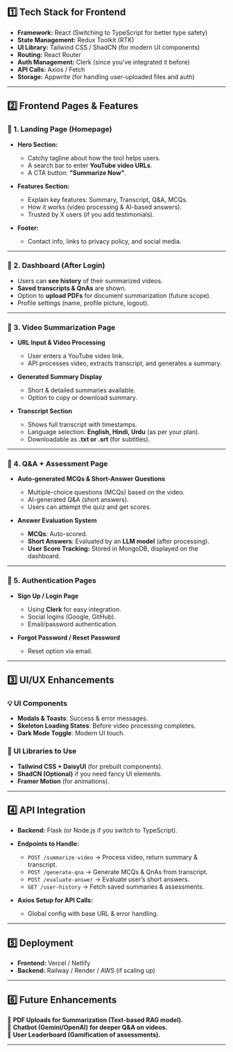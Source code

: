 ## **1️⃣ Tech Stack for Frontend**  
- **Framework:** React (Switching to TypeScript for better type safety)  
- **State Management:** Redux Toolkit (RTK)  
- **UI Library:** Tailwind CSS / ShadCN (for modern UI components)  
- **Routing:** React Router  
- **Auth Management:** Clerk (since you’ve integrated it before)  
- **API Calls:** Axios / Fetch  
- **Storage:** Appwrite (for handling user-uploaded files and auth)  

---

## **2️⃣ Frontend Pages & Features**
### **🔹 1. Landing Page (Homepage)**
- **Hero Section:**  
  - Catchy tagline about how the tool helps users.  
  - A search bar to enter **YouTube video URLs**.  
  - A CTA button: **"Summarize Now"**.  

- **Features Section:**  
  - Explain key features: Summary, Transcript, Q&A, MCQs.  
  - How it works (video processing & AI-based answers).  
  - Trusted by X users (if you add testimonials).  

- **Footer:**  
  - Contact info, links to privacy policy, and social media.  

---

### **🔹 2. Dashboard (After Login)**
- Users can **see history** of their summarized videos.  
- **Saved transcripts & QnAs** are shown.  
- Option to **upload PDFs** for document summarization (future scope).  
- Profile settings (name, profile picture, logout).  

---

### **🔹 3. Video Summarization Page**
- **URL Input & Video Processing**
  - User enters a YouTube video link.  
  - API processes video, extracts transcript, and generates a summary.  

- **Generated Summary Display**
  - Short & detailed summaries available.  
  - Option to copy or download summary.  

- **Transcript Section**
  - Shows full transcript with timestamps.  
  - Language selection: **English, Hindi, Urdu** (as per your plan).  
  - Downloadable as **.txt or .srt** (for subtitles).  

---

### **🔹 4. Q&A + Assessment Page**
- **Auto-generated MCQs & Short-Answer Questions**
  - Multiple-choice questions (MCQs) based on the video.  
  - AI-generated Q&A (short answers).  
  - Users can attempt the quiz and get scores.  

- **Answer Evaluation System**
  - **MCQs**: Auto-scored.  
  - **Short Answers**: Evaluated by an **LLM model** (after processing).  
  - **User Score Tracking:** Stored in MongoDB, displayed on the dashboard.  

---

### **🔹 5. Authentication Pages**
- **Sign Up / Login Page**  
  - Using **Clerk** for easy integration.  
  - Social logins (Google, GitHub).  
  - Email/password authentication.  

- **Forgot Password / Reset Password**  
  - Reset option via email.  

---

## **3️⃣ UI/UX Enhancements**
### **💡 UI Components**
- **Modals & Toasts**: Success & error messages.  
- **Skeleton Loading States**: Before video processing completes.  
- **Dark Mode Toggle**: Modern UI touch.  

### **🎨 UI Libraries to Use**
- **Tailwind CSS + DaisyUI** (for prebuilt components).  
- **ShadCN (Optional)** if you need fancy UI elements.  
- **Framer Motion** (for animations).  

---

## **4️⃣ API Integration**
- **Backend:** Flask (or Node.js if you switch to TypeScript).  
- **Endpoints to Handle:**
  - `POST /summarize-video` → Process video, return summary & transcript.  
  - `POST /generate-qna` → Generate MCQs & QnAs from transcript.  
  - `POST /evaluate-answer` → Evaluate user’s short answers.  
  - `GET /user-history` → Fetch saved summaries & assessments.  

- **Axios Setup for API Calls:**  
  - Global config with base URL & error handling.  

---

## **5️⃣ Deployment**
- **Frontend:** Vercel / Netlify  
- **Backend:** Railway / Render / AWS (if scaling up)  

---

## **6️⃣ Future Enhancements**
🔹 **PDF Uploads for Summarization (Text-based RAG model).**  
🔹 **Chatbot (Gemini/OpenAI) for deeper Q&A on videos.**  
🔹 **User Leaderboard (Gamification of assessments).**  

---

